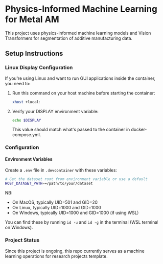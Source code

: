 # Physics-Informed Machine Learning for Metal AM

This project uses physics-informed machine learning models and Vision Transformers for segmentation of additive manufacturing data. 

## Setup Instructions

### Linux Display Configuration

If you're using Linux and want to run GUI applications inside the container, you need to:

1. Run this command on your host machine before starting the container:
   ```bash
   xhost +local:
	```

2. Verify your DISPLAY environment variable:
   ```bash
   echo $DISPLAY
   ```
   This value should match what's passed to the container in docker-compose.yml.

### Configuration

#### Environment Variables

Create a `.env` file in `.devcontainer` with these variables:

```bash
# Get the dataset root from environment variable or use a default
HOST_DATASET_PATH==/path/to/your/dataset
```
NB:
- On MacOS, typically UID=501 and GID=20
- On Linux, typically UID=1000 and GID=1000
- On Windows, typically UID=1000 and GID=1000 (if using WSL)

You can find these by running `id -u` and `id -g` in the terminal (WSL terminal on Windows). 

### Project Status

Since this project is ongoing, this repo currently serves as a machine learning operations for research projects template. 
